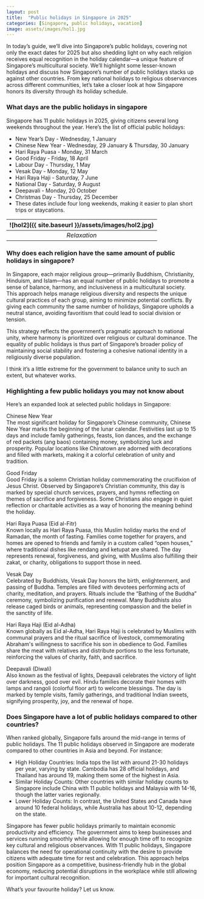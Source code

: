 ```yaml
---
layout: post
title:  "Public holidays in Singapore in 2025"
categories: [Singapore, public holidays, vacation]
image: assets/images/hol1.jpg
---
```


In today’s guide, we’ll dive into Singapore’s public holidays, covering not only the exact dates 
for 2025 but also shedding light on why each religion receives equal recognition in the holiday 
calendar—a unique feature of Singapore’s multicultural society. We’ll highlight some lesser-known 
holidays and discuss how Singapore’s number of public holidays stacks up against other countries. 
From key national holidays to religious observances across different communities, let’s take a 
closer look at how Singapore honors its diversity through its holiday schedule.

### What days are the public holidays in singapore

Singapore has 11 public holidays in 2025, giving citizens several long weekends throughout the 
year. Here’s the list of official public holidays:

+ New Year’s Day \- Wednesday, 1 January  
+ Chinese New Year \- Wednesday, 29 January & Thursday, 30 January  
+ Hari Raya Puasa \- Monday, 31 March  
+ Good Friday \- Friday, 18 April  
+ Labour Day \- Thursday, 1 May  
+ Vesak Day \- Monday, 12 May  
+ Hari Raya Haji \- Saturday, 7 June  
+ National Day \- Saturday, 9 August  
+ Deepavali \- Monday, 20 October  
+ Christmas Day \- Thursday, 25 December  
+ These dates include four long weekends, making it easier to plan short trips or staycations.

| ![hol2]({{ site.baseurl }}/assets/images/hol2.jpg)
|:--:| 
|  *Relaxation*  |

### Why does each religion have the same amount of public holidays in singapore?

In Singapore, each major religious group—primarily Buddhism, Christianity, Hinduism, and Islam—has 
an equal number of public holidays to promote a sense of balance, harmony, and inclusiveness in a 
multicultural society. This approach helps manage religious diversity and respects the unique 
cultural practices of each group, aiming to minimize potential conflicts. By giving each community 
the same number of holidays, Singapore upholds a neutral stance, avoiding favoritism that could 
lead to social division or tension.

This strategy reflects the government’s pragmatic approach to national unity, where harmony is 
prioritized over religious or cultural dominance. The equality of public holidays is thus part of 
Singapore’s broader policy of maintaining social stability and fostering a cohesive national 
identity in a religiously diverse population.

I think it’s a little extreme for the government to balance unity to such an extent, but whatever 
works.

### Highlighting a few public holidays you may not know about

Here’s an expanded look at selected public holidays in Singapore:

Chinese New Year  
The most significant holiday for Singapore’s Chinese community, Chinese New Year marks the beginning of the lunar calendar. Festivities last up to 15 days and include family gatherings, 
feasts, lion dances, and the exchange of red packets (ang baos) containing money, symbolizing luck 
and prosperity. Popular locations like Chinatown are adorned with decorations and filled with 
markets, making it a colorful celebration of unity and tradition.

Good Friday  
Good Friday is a solemn Christian holiday commemorating the crucifixion of Jesus Christ. Observed 
by Singapore’s Christian community, this day is marked by special church services, prayers, and 
hymns reflecting on themes of sacrifice and forgiveness. Some Christians also engage in quiet 
reflection or charitable activities as a way of honoring the meaning behind the holiday.

Hari Raya Puasa (Eid al-Fitr)  
Known locally as Hari Raya Puasa, this Muslim holiday marks the end of Ramadan, the month of 
fasting. Families come together for prayers, and homes are opened to friends and family in a 
custom called “open houses,” where traditional dishes like rendang and ketupat are shared. The day 
represents renewal, forgiveness, and giving, with Muslims also fulfilling their zakat, or charity, 
obligations to support those in need.

Vesak Day  
Celebrated by Buddhists, Vesak Day honors the birth, enlightenment, and passing of Buddha. Temples 
are filled with devotees performing acts of charity, meditation, and prayers. Rituals include the 
“Bathing of the Buddha” ceremony, symbolizing purification and renewal. Many Buddhists also 
release caged birds or animals, representing compassion and the belief in the sanctity of life.

Hari Raya Haji (Eid al-Adha)  
Known globally as Eid al-Adha, Hari Raya Haji is celebrated by Muslims with communal prayers and 
the ritual sacrifice of livestock, commemorating Abraham's willingness to sacrifice his son in 
obedience to God. Families share the meat with relatives and distribute portions to the less 
fortunate, reinforcing the values of charity, faith, and sacrifice.

Deepavali (Diwali)  
Also known as the festival of lights, Deepavali celebrates the victory of light over darkness, 
good over evil. Hindu families decorate their homes with lamps and rangoli (colorful floor art) to 
welcome blessings. The day is marked by temple visits, family gatherings, and traditional Indian 
sweets, signifying prosperity, joy, and the renewal of hope.

### Does Singapore have a lot of public holidays compared to other countries?

When ranked globally, Singapore falls around the mid-range in terms of public holidays. The 11 
public holidays observed in Singapore are moderate compared to other countries in Asia and beyond. 
For instance:

+ High Holiday Countries: India tops the list with around 21-30 holidays per year, varying by state. Cambodia has 28 official holidays, and Thailand has around 19, making them some of the highest in Asia.  
+ Similar Holiday Counts: Other countries with similar holiday counts to Singapore include China 
with 11 public holidays and Malaysia with 14-16, though the latter varies regionally.  
+ Lower Holiday Counts: In contrast, the United States and Canada have around 10 federal holidays, 
while Australia has about 10-12, depending on the state.

Singapore has fewer public holidays primarily to maintain economic productivity and efficiency. 
The government aims to keep businesses and services running smoothly while allowing for enough 
time off to recognize key cultural and religious observances. With 11 public holidays, Singapore 
balances the need for operational continuity with the desire to provide citizens with adequate 
time for rest and celebration. This approach helps position Singapore as a competitive, 
business-friendly hub in the global economy, reducing potential disruptions in the workplace while 
still allowing for important cultural recognition.

What’s your favourite holiday? Let us know.